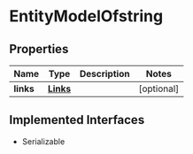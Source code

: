 

# EntityModelOfstring


## Properties

| Name | Type | Description | Notes |
|------------ | ------------- | ------------- | -------------|
|**links** | [**Links**](Links.md) |  |  [optional] |


## Implemented Interfaces

* Serializable


